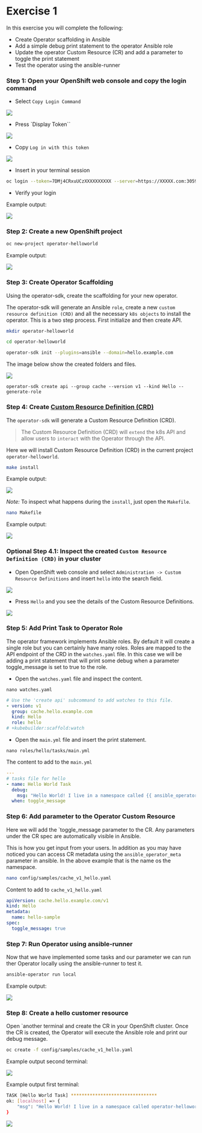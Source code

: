# Exercise 1

In this exercise you will complete the following:

* Create Operator scaffolding in Ansible
* Add a simple debug print statement to the operator Ansible role
* Update the operator Custom Resource (CR) and add a parameter to toggle the print statement
* Test the operator using the ansible-runner

### Step 1: Open your OpenShift web console and copy the login command

* Select `Copy Login Command`

![](../images/roks-01-copy-login-command.png)

* Press `Display Token``

![](../images/roks-02-copy-login-command.png)

* Copy `Log in with this token`

![](../images/roks-03-copy-login-command.png)

* Insert in your terminal session

```sh
oc login --token=7DMj4CRxuUCzXXXXXXXXXX --server=https://XXXXX.com:30596
```

* Verify your login

Example output:

![](../images/roks-04-copy-login-command.png)


### Step 2: Create a new OpenShift project

```sh
oc new-project operator-helloworld
```

Example output:

![](../images/roks-01-create-project.png)

### Step 3: Create Operator Scaffolding

Using the operator-sdk, create the scaffolding for your new operator. 

The operator-sdk will generate an Ansible `role`, create a new `custom resource definition (CRD)` and all the necessary `k8s objects` to install the operator. This is a two step process. First initialize and then create API.

```sh
mkdir operator-helloworld
```

```sh
cd operator-helloworld
```

```sh
operator-sdk init --plugins=ansible --domain=hello.example.com
```

The image below show the created folders and files.

![](../images/roks-02-create-project.png)

```
operator-sdk create api --group cache --version v1 --kind Hello --generate-role
```

### Step 4: Create [Custom Resource Definition (CRD)](https://docs.openshift.com/container-platform/4.5/rest_api/extension_apis/customresourcedefinition-apiextensions-k8s-io-v1.html)

The `operator-sdk` will generate a Custom Resource Definition (CRD).

> The Custom Resource Definition (CRD) will `extend` the k8s API and allow users to `interact` with the Operator through the API. 

Here we will install Custom Resource Definition (CRD) in the current project `operator-helloworld`.

```sh
make install
```

Example output:

![](../images/makefile-install.png)

_Note:_ To inspect what happens during the `install`, just open the `Makefile`.

```sh
nano Makefile
```
Example output:

![](../images/makefile.png)

### Optional Step 4.1: Inspect the created `Custom Resource Definition (CRD)` in your cluster

* Open OpenShift web console and select `Administration -> Custom Resource Definitions` and insert `hello` into the search field.

![](../images/01-crd.png)

* Press `Hello` and you see the details of the Custom Resource Definitions.

![](../images/02-crd.png)


### Step 5: Add Print Task to Operator Role

The operator framework implements Ansible roles. By default it will create a single role but you can certainly have many roles. Roles are mapped to the API endpoint of the CRD in the `watches.yaml` file. In this case we will be adding a print statement that will print some debug when a parameter toggle_message is set to true to the role.

* Open the `watches.yaml` file and inspect the content.

```
nano watches.yaml
```

```yml
# Use the 'create api' subcommand to add watches to this file.
- version: v1
  group: cache.hello.example.com
  kind: Hello
  role: hello
# +kubebuilder:scaffold:watch
```

* Open the `main.yml` file and insert the print statement.

```
nano roles/hello/tasks/main.yml
```

The content to add to the `main.yml`

```yml
---
# tasks file for hello
- name: Hello World Task
  debug:
    msg: "Hello World! I live in a namespace called {{ ansible_operator_meta.namespace }}"
  when: toggle_message
```

### Step 6: Add parameter to the Operator Custom Resource

Here we will add the `toggle_message parameter to the CR. Any parameters under the CR spec are automatically visible in Ansible. 

This is how you get input from your users. In addition as you may have noticed you can access CR metadata using the `ansible_operator_meta` parameter in ansible. In the above example that is the name os the namespace.

```sh
nano config/samples/cache_v1_hello.yaml
```

Content to add to `cache_v1_hello.yaml`

```yml
apiVersion: cache.hello.example.com/v1
kind: Hello
metadata:
  name: hello-sample
spec:
  toggle_message: true
```

### Step 7: Run Operator using ansible-runner

Now that we have implemented some tasks and our parameter we can run ther Operator locally using the ansible-runner to test it. 

```sh
ansible-operator run local
```

Example output:

![](../images/01-run-local.png)

### Step 8: Create a hello customer resource

Open `another terminal and create the CR in your OpenShift cluster. 
Once the CR is created, the Operator will execute the Ansible role and print our debug message.

```sh
oc create -f config/samples/cache_v1_hello.yaml
```
Example output second terminal:

![](../images/02-run-local.png)

Example output first terminal: 

```sh
TASK [Hello World Task] ********************************
ok: [localhost] => {
    "msg": "Hello World! I live in a namespace called operator-helloworld"
}
```

![](../images/03-run-local.png)
